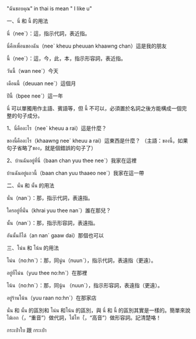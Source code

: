 "ฉันชอบคุณ" in thai is mean " I like u"

一、นี่ 和 นี้ 的用法

นี่（neeˋ）：這，指示代詞，表近指。

นี่คือเพื่อนของฉัน（neeˋ kheuu pheuuan khaawng chan）這是我的朋友

นี้（neeˊ）：這，今，此，本，指示形容詞，表近指。

วันนี้（wan neeˊ）今天

เดือนนี้（deuuan neeˊ）這個月

ปีนี้（bpee neeˊ）這一年

นี่ 可以單獨用作主語、賓語等，但 นี้ 不可以，必須置於名詞之後方能構成一個完整的句子成分。

1、นี่คืออะไร（neeˋ kheuu a rai）這是什麼？

ของนี้คืออะไร（khaawng neeˊ kheuu a rai）這東西是什麼？ （主語：ของนี้，如果句子省略了ของ，就是個錯誤的句子了）

2、บ้านฉันอยู่ที่นี่（baan chan yuu thee neeˋ）我家在這裡

บ้านฉันอยู่แถวนี้（baan chan yuu thaaeo neeˊ）我家在這一帶

二、นั่น 和 นั้น 的用法

นั่น（nanˋ）：那，指示代詞，表遠指。

ใครอยู่ที่นั่น（khrai yuu thee nanˋ）誰在那兒？

นั้น（nanˊ）：那，指示形容詞，表遠指。

อันนั้นก็ได้（an nanˊ gaaw dai）那個也可以

三、โน่น 和 โน้น 的用法

โน่น（no:hnˋ）：那，同นู่น（nuunˋ），指示代詞，表遠指（更遠）。

อยู่ที่โน่น（yuu thee no:hnˋ）在那裡

โน้น（no:hnˊ）：那，同นู้น （nuunˊ），指示形容詞，表遠指（更遠）。

อยู่ร้านโน้น（yuu raan no:hnˊ）在那家店

นั่น 和 นั้น 的區別和 โน่น 和โน้น 的區別，與 นี่ 和 นี้ 的區別其實是一樣的。簡單來說 ไม้เอก（่，“重音”）做代詞，ไม้โท（้，“高音”）做形容詞。記清楚咯！

กระเป๋าใบ 跟 กระเป๋า
